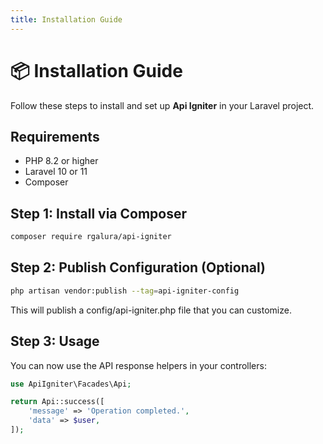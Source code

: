 ```yaml
---
title: Installation Guide
---
```


# 📦 Installation Guide

Follow these steps to install and set up **Api Igniter** in your Laravel project.

## Requirements

- PHP 8.2 or higher
- Laravel 10 or 11
- Composer

## Step 1: Install via Composer

```bash
composer require rgalura/api-igniter
```

## Step 2: Publish Configuration (Optional)

```bash
php artisan vendor:publish --tag=api-igniter-config
```

This will publish a config/api-igniter.php file that you can customize.

## Step 3: Usage

You can now use the API response helpers in your controllers:

```php
use ApiIgniter\Facades\Api;

return Api::success([
    'message' => 'Operation completed.',
    'data' => $user,
]);
```



